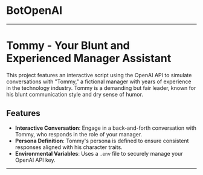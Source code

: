 # BotOpenAI

----------------------

# Tommy - Your Blunt and Experienced Manager Assistant

This project features an interactive script using the OpenAI API to simulate conversations with "Tommy," a fictional manager with years of experience in the technology industry. Tommy is a demanding but fair leader, known for his blunt communication style and dry sense of humor.

## Features

- **Interactive Conversation**: Engage in a back-and-forth conversation with Tommy, who responds in the role of your manager.
- **Persona Definition**: Tommy's persona is defined to ensure consistent responses aligned with his character traits.
- **Environmental Variables**: Uses a `.env` file to securely manage your OpenAI API key.

----------------------
